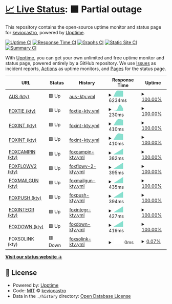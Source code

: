 # [📈 Live Status](https://demo.upptime.js.org): <!--live status--> **🟧 Partial outage**

This repository contains the open-source uptime monitor and status page for [keviocastro](https://demo.upptime.js.org), powered by [Upptime](https://github.com/upptime/upptime).

[![Uptime CI](https://github.com/keviocastro/upptime/workflows/Uptime%20CI/badge.svg)](https://github.com/keviocastro/upptime/actions?query=workflow%3A%22Uptime+CI%22)
[![Response Time CI](https://github.com/keviocastro/upptime/workflows/Response%20Time%20CI/badge.svg)](https://github.com/keviocastro/upptime/actions?query=workflow%3A%22Response+Time+CI%22)
[![Graphs CI](https://github.com/keviocastro/upptime/workflows/Graphs%20CI/badge.svg)](https://github.com/keviocastro/upptime/actions?query=workflow%3A%22Graphs+CI%22)
[![Static Site CI](https://github.com/keviocastro/upptime/workflows/Static%20Site%20CI/badge.svg)](https://github.com/keviocastro/upptime/actions?query=workflow%3A%22Static+Site+CI%22)
[![Summary CI](https://github.com/keviocastro/upptime/workflows/Summary%20CI/badge.svg)](https://github.com/keviocastro/upptime/actions?query=workflow%3A%22Summary+CI%22)

With [Upptime](https://upptime.js.org), you can get your own unlimited and free uptime monitor and status page, powered entirely by a GitHub repository. We use [Issues](https://github.com/keviocastro/upptime/issues) as incident reports, [Actions](https://github.com/keviocastro/upptime/actions) as uptime monitors, and [Pages](https://demo.upptime.js.org) for the status page.

<!--start: status pages-->
<!-- This summary is generated by Upptime (https://github.com/upptime/upptime) -->
<!-- Do not edit this manually, your changes will be overwritten -->
<!-- prettier-ignore -->
| URL | Status | History | Response Time | Uptime |
| --- | ------ | ------- | ------------- | ------ |
| <img alt="" src="https://favicons.githubusercontent.com/avus.com.br" height="13"> [AUS (kty)](https://avus.com.br) | 🟩 Up | [aus-kty.yml](https://github.com/keviocastro/upptime/commits/HEAD/history/aus-kty.yml) | <details><summary><img alt="Response time graph" src="./graphs/aus-kty/response-time-week.png" height="20"> 6234ms</summary><br><a href="https://upptime.solidops.cloud/history/aus-kty"><img alt="Response time 6234" src="https://img.shields.io/endpoint?url=https%3A%2F%2Fraw.githubusercontent.com%2Fkeviocastro%2Fupptime%2FHEAD%2Fapi%2Faus-kty%2Fresponse-time.json"></a><br><a href="https://upptime.solidops.cloud/history/aus-kty"><img alt="24-hour response time 6234" src="https://img.shields.io/endpoint?url=https%3A%2F%2Fraw.githubusercontent.com%2Fkeviocastro%2Fupptime%2FHEAD%2Fapi%2Faus-kty%2Fresponse-time-day.json"></a><br><a href="https://upptime.solidops.cloud/history/aus-kty"><img alt="7-day response time 6234" src="https://img.shields.io/endpoint?url=https%3A%2F%2Fraw.githubusercontent.com%2Fkeviocastro%2Fupptime%2FHEAD%2Fapi%2Faus-kty%2Fresponse-time-week.json"></a><br><a href="https://upptime.solidops.cloud/history/aus-kty"><img alt="30-day response time 6234" src="https://img.shields.io/endpoint?url=https%3A%2F%2Fraw.githubusercontent.com%2Fkeviocastro%2Fupptime%2FHEAD%2Fapi%2Faus-kty%2Fresponse-time-month.json"></a><br><a href="https://upptime.solidops.cloud/history/aus-kty"><img alt="1-year response time 6234" src="https://img.shields.io/endpoint?url=https%3A%2F%2Fraw.githubusercontent.com%2Fkeviocastro%2Fupptime%2FHEAD%2Fapi%2Faus-kty%2Fresponse-time-year.json"></a></details> | <details><summary><a href="https://upptime.solidops.cloud/history/aus-kty">100.00%</a></summary><a href="https://upptime.solidops.cloud/history/aus-kty"><img alt="All-time uptime 100.00%" src="https://img.shields.io/endpoint?url=https%3A%2F%2Fraw.githubusercontent.com%2Fkeviocastro%2Fupptime%2FHEAD%2Fapi%2Faus-kty%2Fuptime.json"></a><br><a href="https://upptime.solidops.cloud/history/aus-kty"><img alt="24-hour uptime 100.00%" src="https://img.shields.io/endpoint?url=https%3A%2F%2Fraw.githubusercontent.com%2Fkeviocastro%2Fupptime%2FHEAD%2Fapi%2Faus-kty%2Fuptime-day.json"></a><br><a href="https://upptime.solidops.cloud/history/aus-kty"><img alt="7-day uptime 100.00%" src="https://img.shields.io/endpoint?url=https%3A%2F%2Fraw.githubusercontent.com%2Fkeviocastro%2Fupptime%2FHEAD%2Fapi%2Faus-kty%2Fuptime-week.json"></a><br><a href="https://upptime.solidops.cloud/history/aus-kty"><img alt="30-day uptime 100.00%" src="https://img.shields.io/endpoint?url=https%3A%2F%2Fraw.githubusercontent.com%2Fkeviocastro%2Fupptime%2FHEAD%2Fapi%2Faus-kty%2Fuptime-month.json"></a><br><a href="https://upptime.solidops.cloud/history/aus-kty"><img alt="1-year uptime 100.00%" src="https://img.shields.io/endpoint?url=https%3A%2F%2Fraw.githubusercontent.com%2Fkeviocastro%2Fupptime%2FHEAD%2Fapi%2Faus-kty%2Fuptime-year.json"></a></details>
| <img alt="" src="https://favicons.githubusercontent.com/www.foxterciaimobiliaria.com.br" height="13"> [FOXTIE (kty)](https://www.foxterciaimobiliaria.com.br) | 🟩 Up | [foxtie-kty.yml](https://github.com/keviocastro/upptime/commits/HEAD/history/foxtie-kty.yml) | <details><summary><img alt="Response time graph" src="./graphs/foxtie-kty/response-time-week.png" height="20"> 230ms</summary><br><a href="https://upptime.solidops.cloud/history/foxtie-kty"><img alt="Response time 230" src="https://img.shields.io/endpoint?url=https%3A%2F%2Fraw.githubusercontent.com%2Fkeviocastro%2Fupptime%2FHEAD%2Fapi%2Ffoxtie-kty%2Fresponse-time.json"></a><br><a href="https://upptime.solidops.cloud/history/foxtie-kty"><img alt="24-hour response time 230" src="https://img.shields.io/endpoint?url=https%3A%2F%2Fraw.githubusercontent.com%2Fkeviocastro%2Fupptime%2FHEAD%2Fapi%2Ffoxtie-kty%2Fresponse-time-day.json"></a><br><a href="https://upptime.solidops.cloud/history/foxtie-kty"><img alt="7-day response time 230" src="https://img.shields.io/endpoint?url=https%3A%2F%2Fraw.githubusercontent.com%2Fkeviocastro%2Fupptime%2FHEAD%2Fapi%2Ffoxtie-kty%2Fresponse-time-week.json"></a><br><a href="https://upptime.solidops.cloud/history/foxtie-kty"><img alt="30-day response time 230" src="https://img.shields.io/endpoint?url=https%3A%2F%2Fraw.githubusercontent.com%2Fkeviocastro%2Fupptime%2FHEAD%2Fapi%2Ffoxtie-kty%2Fresponse-time-month.json"></a><br><a href="https://upptime.solidops.cloud/history/foxtie-kty"><img alt="1-year response time 230" src="https://img.shields.io/endpoint?url=https%3A%2F%2Fraw.githubusercontent.com%2Fkeviocastro%2Fupptime%2FHEAD%2Fapi%2Ffoxtie-kty%2Fresponse-time-year.json"></a></details> | <details><summary><a href="https://upptime.solidops.cloud/history/foxtie-kty">100.00%</a></summary><a href="https://upptime.solidops.cloud/history/foxtie-kty"><img alt="All-time uptime 100.00%" src="https://img.shields.io/endpoint?url=https%3A%2F%2Fraw.githubusercontent.com%2Fkeviocastro%2Fupptime%2FHEAD%2Fapi%2Ffoxtie-kty%2Fuptime.json"></a><br><a href="https://upptime.solidops.cloud/history/foxtie-kty"><img alt="24-hour uptime 100.00%" src="https://img.shields.io/endpoint?url=https%3A%2F%2Fraw.githubusercontent.com%2Fkeviocastro%2Fupptime%2FHEAD%2Fapi%2Ffoxtie-kty%2Fuptime-day.json"></a><br><a href="https://upptime.solidops.cloud/history/foxtie-kty"><img alt="7-day uptime 100.00%" src="https://img.shields.io/endpoint?url=https%3A%2F%2Fraw.githubusercontent.com%2Fkeviocastro%2Fupptime%2FHEAD%2Fapi%2Ffoxtie-kty%2Fuptime-week.json"></a><br><a href="https://upptime.solidops.cloud/history/foxtie-kty"><img alt="30-day uptime 100.00%" src="https://img.shields.io/endpoint?url=https%3A%2F%2Fraw.githubusercontent.com%2Fkeviocastro%2Fupptime%2FHEAD%2Fapi%2Ffoxtie-kty%2Fuptime-month.json"></a><br><a href="https://upptime.solidops.cloud/history/foxtie-kty"><img alt="1-year uptime 100.00%" src="https://img.shields.io/endpoint?url=https%3A%2F%2Fraw.githubusercontent.com%2Fkeviocastro%2Fupptime%2FHEAD%2Fapi%2Ffoxtie-kty%2Fuptime-year.json"></a></details>
| <img alt="" src="https://favicons.githubusercontent.com/foxter-integrations.konecty.com" height="13"> [FOXINT (kty)](https://foxter-integrations.konecty.com) | 🟩 Up | [foxint-kty.yml](https://github.com/keviocastro/upptime/commits/HEAD/history/foxint-kty.yml) | <details><summary><img alt="Response time graph" src="./graphs/foxint-kty/response-time-week.png" height="20"> 410ms</summary><br><a href="https://upptime.solidops.cloud/history/foxint-kty"><img alt="Response time 410" src="https://img.shields.io/endpoint?url=https%3A%2F%2Fraw.githubusercontent.com%2Fkeviocastro%2Fupptime%2FHEAD%2Fapi%2Ffoxint-kty%2Fresponse-time.json"></a><br><a href="https://upptime.solidops.cloud/history/foxint-kty"><img alt="24-hour response time 410" src="https://img.shields.io/endpoint?url=https%3A%2F%2Fraw.githubusercontent.com%2Fkeviocastro%2Fupptime%2FHEAD%2Fapi%2Ffoxint-kty%2Fresponse-time-day.json"></a><br><a href="https://upptime.solidops.cloud/history/foxint-kty"><img alt="7-day response time 410" src="https://img.shields.io/endpoint?url=https%3A%2F%2Fraw.githubusercontent.com%2Fkeviocastro%2Fupptime%2FHEAD%2Fapi%2Ffoxint-kty%2Fresponse-time-week.json"></a><br><a href="https://upptime.solidops.cloud/history/foxint-kty"><img alt="30-day response time 410" src="https://img.shields.io/endpoint?url=https%3A%2F%2Fraw.githubusercontent.com%2Fkeviocastro%2Fupptime%2FHEAD%2Fapi%2Ffoxint-kty%2Fresponse-time-month.json"></a><br><a href="https://upptime.solidops.cloud/history/foxint-kty"><img alt="1-year response time 410" src="https://img.shields.io/endpoint?url=https%3A%2F%2Fraw.githubusercontent.com%2Fkeviocastro%2Fupptime%2FHEAD%2Fapi%2Ffoxint-kty%2Fresponse-time-year.json"></a></details> | <details><summary><a href="https://upptime.solidops.cloud/history/foxint-kty">100.00%</a></summary><a href="https://upptime.solidops.cloud/history/foxint-kty"><img alt="All-time uptime 100.00%" src="https://img.shields.io/endpoint?url=https%3A%2F%2Fraw.githubusercontent.com%2Fkeviocastro%2Fupptime%2FHEAD%2Fapi%2Ffoxint-kty%2Fuptime.json"></a><br><a href="https://upptime.solidops.cloud/history/foxint-kty"><img alt="24-hour uptime 100.00%" src="https://img.shields.io/endpoint?url=https%3A%2F%2Fraw.githubusercontent.com%2Fkeviocastro%2Fupptime%2FHEAD%2Fapi%2Ffoxint-kty%2Fuptime-day.json"></a><br><a href="https://upptime.solidops.cloud/history/foxint-kty"><img alt="7-day uptime 100.00%" src="https://img.shields.io/endpoint?url=https%3A%2F%2Fraw.githubusercontent.com%2Fkeviocastro%2Fupptime%2FHEAD%2Fapi%2Ffoxint-kty%2Fuptime-week.json"></a><br><a href="https://upptime.solidops.cloud/history/foxint-kty"><img alt="30-day uptime 100.00%" src="https://img.shields.io/endpoint?url=https%3A%2F%2Fraw.githubusercontent.com%2Fkeviocastro%2Fupptime%2FHEAD%2Fapi%2Ffoxint-kty%2Fuptime-month.json"></a><br><a href="https://upptime.solidops.cloud/history/foxint-kty"><img alt="1-year uptime 100.00%" src="https://img.shields.io/endpoint?url=https%3A%2F%2Fraw.githubusercontent.com%2Fkeviocastro%2Fupptime%2FHEAD%2Fapi%2Ffoxint-kty%2Fuptime-year.json"></a></details>
| <img alt="" src="https://favicons.githubusercontent.com/foxter-integrations.konecty.com" height="13"> [FOXINT (kty)](https://foxter-integrations.konecty.com) | 🟩 Up | [foxint-kty.yml](https://github.com/keviocastro/upptime/commits/HEAD/history/foxint-kty.yml) | <details><summary><img alt="Response time graph" src="./graphs/foxint-kty/response-time-week.png" height="20"> 410ms</summary><br><a href="https://upptime.solidops.cloud/history/foxint-kty"><img alt="Response time 410" src="https://img.shields.io/endpoint?url=https%3A%2F%2Fraw.githubusercontent.com%2Fkeviocastro%2Fupptime%2FHEAD%2Fapi%2Ffoxint-kty%2Fresponse-time.json"></a><br><a href="https://upptime.solidops.cloud/history/foxint-kty"><img alt="24-hour response time 410" src="https://img.shields.io/endpoint?url=https%3A%2F%2Fraw.githubusercontent.com%2Fkeviocastro%2Fupptime%2FHEAD%2Fapi%2Ffoxint-kty%2Fresponse-time-day.json"></a><br><a href="https://upptime.solidops.cloud/history/foxint-kty"><img alt="7-day response time 410" src="https://img.shields.io/endpoint?url=https%3A%2F%2Fraw.githubusercontent.com%2Fkeviocastro%2Fupptime%2FHEAD%2Fapi%2Ffoxint-kty%2Fresponse-time-week.json"></a><br><a href="https://upptime.solidops.cloud/history/foxint-kty"><img alt="30-day response time 410" src="https://img.shields.io/endpoint?url=https%3A%2F%2Fraw.githubusercontent.com%2Fkeviocastro%2Fupptime%2FHEAD%2Fapi%2Ffoxint-kty%2Fresponse-time-month.json"></a><br><a href="https://upptime.solidops.cloud/history/foxint-kty"><img alt="1-year response time 410" src="https://img.shields.io/endpoint?url=https%3A%2F%2Fraw.githubusercontent.com%2Fkeviocastro%2Fupptime%2FHEAD%2Fapi%2Ffoxint-kty%2Fresponse-time-year.json"></a></details> | <details><summary><a href="https://upptime.solidops.cloud/history/foxint-kty">100.00%</a></summary><a href="https://upptime.solidops.cloud/history/foxint-kty"><img alt="All-time uptime 100.00%" src="https://img.shields.io/endpoint?url=https%3A%2F%2Fraw.githubusercontent.com%2Fkeviocastro%2Fupptime%2FHEAD%2Fapi%2Ffoxint-kty%2Fuptime.json"></a><br><a href="https://upptime.solidops.cloud/history/foxint-kty"><img alt="24-hour uptime 100.00%" src="https://img.shields.io/endpoint?url=https%3A%2F%2Fraw.githubusercontent.com%2Fkeviocastro%2Fupptime%2FHEAD%2Fapi%2Ffoxint-kty%2Fuptime-day.json"></a><br><a href="https://upptime.solidops.cloud/history/foxint-kty"><img alt="7-day uptime 100.00%" src="https://img.shields.io/endpoint?url=https%3A%2F%2Fraw.githubusercontent.com%2Fkeviocastro%2Fupptime%2FHEAD%2Fapi%2Ffoxint-kty%2Fuptime-week.json"></a><br><a href="https://upptime.solidops.cloud/history/foxint-kty"><img alt="30-day uptime 100.00%" src="https://img.shields.io/endpoint?url=https%3A%2F%2Fraw.githubusercontent.com%2Fkeviocastro%2Fupptime%2FHEAD%2Fapi%2Ffoxint-kty%2Fuptime-month.json"></a><br><a href="https://upptime.solidops.cloud/history/foxint-kty"><img alt="1-year uptime 100.00%" src="https://img.shields.io/endpoint?url=https%3A%2F%2Fraw.githubusercontent.com%2Fkeviocastro%2Fupptime%2FHEAD%2Fapi%2Ffoxint-kty%2Fuptime-year.json"></a></details>
| <img alt="" src="https://favicons.githubusercontent.com/foxter-activecampaign.konecty.com" height="13"> [FOXCAMPIN (kty)](https://foxter-activecampaign.konecty.com) | 🟩 Up | [foxcampin-kty.yml](https://github.com/keviocastro/upptime/commits/HEAD/history/foxcampin-kty.yml) | <details><summary><img alt="Response time graph" src="./graphs/foxcampin-kty/response-time-week.png" height="20"> 382ms</summary><br><a href="https://upptime.solidops.cloud/history/foxcampin-kty"><img alt="Response time 382" src="https://img.shields.io/endpoint?url=https%3A%2F%2Fraw.githubusercontent.com%2Fkeviocastro%2Fupptime%2FHEAD%2Fapi%2Ffoxcampin-kty%2Fresponse-time.json"></a><br><a href="https://upptime.solidops.cloud/history/foxcampin-kty"><img alt="24-hour response time 382" src="https://img.shields.io/endpoint?url=https%3A%2F%2Fraw.githubusercontent.com%2Fkeviocastro%2Fupptime%2FHEAD%2Fapi%2Ffoxcampin-kty%2Fresponse-time-day.json"></a><br><a href="https://upptime.solidops.cloud/history/foxcampin-kty"><img alt="7-day response time 382" src="https://img.shields.io/endpoint?url=https%3A%2F%2Fraw.githubusercontent.com%2Fkeviocastro%2Fupptime%2FHEAD%2Fapi%2Ffoxcampin-kty%2Fresponse-time-week.json"></a><br><a href="https://upptime.solidops.cloud/history/foxcampin-kty"><img alt="30-day response time 382" src="https://img.shields.io/endpoint?url=https%3A%2F%2Fraw.githubusercontent.com%2Fkeviocastro%2Fupptime%2FHEAD%2Fapi%2Ffoxcampin-kty%2Fresponse-time-month.json"></a><br><a href="https://upptime.solidops.cloud/history/foxcampin-kty"><img alt="1-year response time 382" src="https://img.shields.io/endpoint?url=https%3A%2F%2Fraw.githubusercontent.com%2Fkeviocastro%2Fupptime%2FHEAD%2Fapi%2Ffoxcampin-kty%2Fresponse-time-year.json"></a></details> | <details><summary><a href="https://upptime.solidops.cloud/history/foxcampin-kty">100.00%</a></summary><a href="https://upptime.solidops.cloud/history/foxcampin-kty"><img alt="All-time uptime 100.00%" src="https://img.shields.io/endpoint?url=https%3A%2F%2Fraw.githubusercontent.com%2Fkeviocastro%2Fupptime%2FHEAD%2Fapi%2Ffoxcampin-kty%2Fuptime.json"></a><br><a href="https://upptime.solidops.cloud/history/foxcampin-kty"><img alt="24-hour uptime 100.00%" src="https://img.shields.io/endpoint?url=https%3A%2F%2Fraw.githubusercontent.com%2Fkeviocastro%2Fupptime%2FHEAD%2Fapi%2Ffoxcampin-kty%2Fuptime-day.json"></a><br><a href="https://upptime.solidops.cloud/history/foxcampin-kty"><img alt="7-day uptime 100.00%" src="https://img.shields.io/endpoint?url=https%3A%2F%2Fraw.githubusercontent.com%2Fkeviocastro%2Fupptime%2FHEAD%2Fapi%2Ffoxcampin-kty%2Fuptime-week.json"></a><br><a href="https://upptime.solidops.cloud/history/foxcampin-kty"><img alt="30-day uptime 100.00%" src="https://img.shields.io/endpoint?url=https%3A%2F%2Fraw.githubusercontent.com%2Fkeviocastro%2Fupptime%2FHEAD%2Fapi%2Ffoxcampin-kty%2Fuptime-month.json"></a><br><a href="https://upptime.solidops.cloud/history/foxcampin-kty"><img alt="1-year uptime 100.00%" src="https://img.shields.io/endpoint?url=https%3A%2F%2Fraw.githubusercontent.com%2Fkeviocastro%2Fupptime%2FHEAD%2Fapi%2Ffoxcampin-kty%2Fuptime-year.json"></a></details>
| <img alt="" src="https://favicons.githubusercontent.com/foxter-flows-v2.konecty.com" height="13"> [FOXFLOWV2 (kty)](https://foxter-flows-v2.konecty.com) | 🟩 Up | [foxflowv-2-kty.yml](https://github.com/keviocastro/upptime/commits/HEAD/history/foxflowv-2-kty.yml) | <details><summary><img alt="Response time graph" src="./graphs/foxflowv-2-kty/response-time-week.png" height="20"> 395ms</summary><br><a href="https://upptime.solidops.cloud/history/foxflowv-2-kty"><img alt="Response time 395" src="https://img.shields.io/endpoint?url=https%3A%2F%2Fraw.githubusercontent.com%2Fkeviocastro%2Fupptime%2FHEAD%2Fapi%2Ffoxflowv-2-kty%2Fresponse-time.json"></a><br><a href="https://upptime.solidops.cloud/history/foxflowv-2-kty"><img alt="24-hour response time 395" src="https://img.shields.io/endpoint?url=https%3A%2F%2Fraw.githubusercontent.com%2Fkeviocastro%2Fupptime%2FHEAD%2Fapi%2Ffoxflowv-2-kty%2Fresponse-time-day.json"></a><br><a href="https://upptime.solidops.cloud/history/foxflowv-2-kty"><img alt="7-day response time 395" src="https://img.shields.io/endpoint?url=https%3A%2F%2Fraw.githubusercontent.com%2Fkeviocastro%2Fupptime%2FHEAD%2Fapi%2Ffoxflowv-2-kty%2Fresponse-time-week.json"></a><br><a href="https://upptime.solidops.cloud/history/foxflowv-2-kty"><img alt="30-day response time 395" src="https://img.shields.io/endpoint?url=https%3A%2F%2Fraw.githubusercontent.com%2Fkeviocastro%2Fupptime%2FHEAD%2Fapi%2Ffoxflowv-2-kty%2Fresponse-time-month.json"></a><br><a href="https://upptime.solidops.cloud/history/foxflowv-2-kty"><img alt="1-year response time 395" src="https://img.shields.io/endpoint?url=https%3A%2F%2Fraw.githubusercontent.com%2Fkeviocastro%2Fupptime%2FHEAD%2Fapi%2Ffoxflowv-2-kty%2Fresponse-time-year.json"></a></details> | <details><summary><a href="https://upptime.solidops.cloud/history/foxflowv-2-kty">100.00%</a></summary><a href="https://upptime.solidops.cloud/history/foxflowv-2-kty"><img alt="All-time uptime 100.00%" src="https://img.shields.io/endpoint?url=https%3A%2F%2Fraw.githubusercontent.com%2Fkeviocastro%2Fupptime%2FHEAD%2Fapi%2Ffoxflowv-2-kty%2Fuptime.json"></a><br><a href="https://upptime.solidops.cloud/history/foxflowv-2-kty"><img alt="24-hour uptime 100.00%" src="https://img.shields.io/endpoint?url=https%3A%2F%2Fraw.githubusercontent.com%2Fkeviocastro%2Fupptime%2FHEAD%2Fapi%2Ffoxflowv-2-kty%2Fuptime-day.json"></a><br><a href="https://upptime.solidops.cloud/history/foxflowv-2-kty"><img alt="7-day uptime 100.00%" src="https://img.shields.io/endpoint?url=https%3A%2F%2Fraw.githubusercontent.com%2Fkeviocastro%2Fupptime%2FHEAD%2Fapi%2Ffoxflowv-2-kty%2Fuptime-week.json"></a><br><a href="https://upptime.solidops.cloud/history/foxflowv-2-kty"><img alt="30-day uptime 100.00%" src="https://img.shields.io/endpoint?url=https%3A%2F%2Fraw.githubusercontent.com%2Fkeviocastro%2Fupptime%2FHEAD%2Fapi%2Ffoxflowv-2-kty%2Fuptime-month.json"></a><br><a href="https://upptime.solidops.cloud/history/foxflowv-2-kty"><img alt="1-year uptime 100.00%" src="https://img.shields.io/endpoint?url=https%3A%2F%2Fraw.githubusercontent.com%2Fkeviocastro%2Fupptime%2FHEAD%2Fapi%2Ffoxflowv-2-kty%2Fuptime-year.json"></a></details>
| <img alt="" src="https://favicons.githubusercontent.com/foxter-mailgun.konecty.com" height="13"> [FOXMAILGUN (kty)](https://foxter-mailgun.konecty.com) | 🟩 Up | [foxmailgun-kty.yml](https://github.com/keviocastro/upptime/commits/HEAD/history/foxmailgun-kty.yml) | <details><summary><img alt="Response time graph" src="./graphs/foxmailgun-kty/response-time-week.png" height="20"> 435ms</summary><br><a href="https://upptime.solidops.cloud/history/foxmailgun-kty"><img alt="Response time 435" src="https://img.shields.io/endpoint?url=https%3A%2F%2Fraw.githubusercontent.com%2Fkeviocastro%2Fupptime%2FHEAD%2Fapi%2Ffoxmailgun-kty%2Fresponse-time.json"></a><br><a href="https://upptime.solidops.cloud/history/foxmailgun-kty"><img alt="24-hour response time 435" src="https://img.shields.io/endpoint?url=https%3A%2F%2Fraw.githubusercontent.com%2Fkeviocastro%2Fupptime%2FHEAD%2Fapi%2Ffoxmailgun-kty%2Fresponse-time-day.json"></a><br><a href="https://upptime.solidops.cloud/history/foxmailgun-kty"><img alt="7-day response time 435" src="https://img.shields.io/endpoint?url=https%3A%2F%2Fraw.githubusercontent.com%2Fkeviocastro%2Fupptime%2FHEAD%2Fapi%2Ffoxmailgun-kty%2Fresponse-time-week.json"></a><br><a href="https://upptime.solidops.cloud/history/foxmailgun-kty"><img alt="30-day response time 435" src="https://img.shields.io/endpoint?url=https%3A%2F%2Fraw.githubusercontent.com%2Fkeviocastro%2Fupptime%2FHEAD%2Fapi%2Ffoxmailgun-kty%2Fresponse-time-month.json"></a><br><a href="https://upptime.solidops.cloud/history/foxmailgun-kty"><img alt="1-year response time 435" src="https://img.shields.io/endpoint?url=https%3A%2F%2Fraw.githubusercontent.com%2Fkeviocastro%2Fupptime%2FHEAD%2Fapi%2Ffoxmailgun-kty%2Fresponse-time-year.json"></a></details> | <details><summary><a href="https://upptime.solidops.cloud/history/foxmailgun-kty">100.00%</a></summary><a href="https://upptime.solidops.cloud/history/foxmailgun-kty"><img alt="All-time uptime 100.00%" src="https://img.shields.io/endpoint?url=https%3A%2F%2Fraw.githubusercontent.com%2Fkeviocastro%2Fupptime%2FHEAD%2Fapi%2Ffoxmailgun-kty%2Fuptime.json"></a><br><a href="https://upptime.solidops.cloud/history/foxmailgun-kty"><img alt="24-hour uptime 100.00%" src="https://img.shields.io/endpoint?url=https%3A%2F%2Fraw.githubusercontent.com%2Fkeviocastro%2Fupptime%2FHEAD%2Fapi%2Ffoxmailgun-kty%2Fuptime-day.json"></a><br><a href="https://upptime.solidops.cloud/history/foxmailgun-kty"><img alt="7-day uptime 100.00%" src="https://img.shields.io/endpoint?url=https%3A%2F%2Fraw.githubusercontent.com%2Fkeviocastro%2Fupptime%2FHEAD%2Fapi%2Ffoxmailgun-kty%2Fuptime-week.json"></a><br><a href="https://upptime.solidops.cloud/history/foxmailgun-kty"><img alt="30-day uptime 100.00%" src="https://img.shields.io/endpoint?url=https%3A%2F%2Fraw.githubusercontent.com%2Fkeviocastro%2Fupptime%2FHEAD%2Fapi%2Ffoxmailgun-kty%2Fuptime-month.json"></a><br><a href="https://upptime.solidops.cloud/history/foxmailgun-kty"><img alt="1-year uptime 100.00%" src="https://img.shields.io/endpoint?url=https%3A%2F%2Fraw.githubusercontent.com%2Fkeviocastro%2Fupptime%2FHEAD%2Fapi%2Ffoxmailgun-kty%2Fuptime-year.json"></a></details>
| <img alt="" src="https://favicons.githubusercontent.com/foxter-push.konecty.com" height="13"> [FOXPUSH (kty)](https://foxter-push.konecty.com) | 🟩 Up | [foxpush-kty.yml](https://github.com/keviocastro/upptime/commits/HEAD/history/foxpush-kty.yml) | <details><summary><img alt="Response time graph" src="./graphs/foxpush-kty/response-time-week.png" height="20"> 394ms</summary><br><a href="https://upptime.solidops.cloud/history/foxpush-kty"><img alt="Response time 394" src="https://img.shields.io/endpoint?url=https%3A%2F%2Fraw.githubusercontent.com%2Fkeviocastro%2Fupptime%2FHEAD%2Fapi%2Ffoxpush-kty%2Fresponse-time.json"></a><br><a href="https://upptime.solidops.cloud/history/foxpush-kty"><img alt="24-hour response time 394" src="https://img.shields.io/endpoint?url=https%3A%2F%2Fraw.githubusercontent.com%2Fkeviocastro%2Fupptime%2FHEAD%2Fapi%2Ffoxpush-kty%2Fresponse-time-day.json"></a><br><a href="https://upptime.solidops.cloud/history/foxpush-kty"><img alt="7-day response time 394" src="https://img.shields.io/endpoint?url=https%3A%2F%2Fraw.githubusercontent.com%2Fkeviocastro%2Fupptime%2FHEAD%2Fapi%2Ffoxpush-kty%2Fresponse-time-week.json"></a><br><a href="https://upptime.solidops.cloud/history/foxpush-kty"><img alt="30-day response time 394" src="https://img.shields.io/endpoint?url=https%3A%2F%2Fraw.githubusercontent.com%2Fkeviocastro%2Fupptime%2FHEAD%2Fapi%2Ffoxpush-kty%2Fresponse-time-month.json"></a><br><a href="https://upptime.solidops.cloud/history/foxpush-kty"><img alt="1-year response time 394" src="https://img.shields.io/endpoint?url=https%3A%2F%2Fraw.githubusercontent.com%2Fkeviocastro%2Fupptime%2FHEAD%2Fapi%2Ffoxpush-kty%2Fresponse-time-year.json"></a></details> | <details><summary><a href="https://upptime.solidops.cloud/history/foxpush-kty">100.00%</a></summary><a href="https://upptime.solidops.cloud/history/foxpush-kty"><img alt="All-time uptime 100.00%" src="https://img.shields.io/endpoint?url=https%3A%2F%2Fraw.githubusercontent.com%2Fkeviocastro%2Fupptime%2FHEAD%2Fapi%2Ffoxpush-kty%2Fuptime.json"></a><br><a href="https://upptime.solidops.cloud/history/foxpush-kty"><img alt="24-hour uptime 100.00%" src="https://img.shields.io/endpoint?url=https%3A%2F%2Fraw.githubusercontent.com%2Fkeviocastro%2Fupptime%2FHEAD%2Fapi%2Ffoxpush-kty%2Fuptime-day.json"></a><br><a href="https://upptime.solidops.cloud/history/foxpush-kty"><img alt="7-day uptime 100.00%" src="https://img.shields.io/endpoint?url=https%3A%2F%2Fraw.githubusercontent.com%2Fkeviocastro%2Fupptime%2FHEAD%2Fapi%2Ffoxpush-kty%2Fuptime-week.json"></a><br><a href="https://upptime.solidops.cloud/history/foxpush-kty"><img alt="30-day uptime 100.00%" src="https://img.shields.io/endpoint?url=https%3A%2F%2Fraw.githubusercontent.com%2Fkeviocastro%2Fupptime%2FHEAD%2Fapi%2Ffoxpush-kty%2Fuptime-month.json"></a><br><a href="https://upptime.solidops.cloud/history/foxpush-kty"><img alt="1-year uptime 100.00%" src="https://img.shields.io/endpoint?url=https%3A%2F%2Fraw.githubusercontent.com%2Fkeviocastro%2Fupptime%2FHEAD%2Fapi%2Ffoxpush-kty%2Fuptime-year.json"></a></details>
| <img alt="" src="https://favicons.githubusercontent.com/foxter-integrations.konecty.com" height="13"> [FOXINTEGR (kty)](https://foxter-integrations.konecty.com) | 🟩 Up | [foxintegr-kty.yml](https://github.com/keviocastro/upptime/commits/HEAD/history/foxintegr-kty.yml) | <details><summary><img alt="Response time graph" src="./graphs/foxintegr-kty/response-time-week.png" height="20"> 427ms</summary><br><a href="https://upptime.solidops.cloud/history/foxintegr-kty"><img alt="Response time 427" src="https://img.shields.io/endpoint?url=https%3A%2F%2Fraw.githubusercontent.com%2Fkeviocastro%2Fupptime%2FHEAD%2Fapi%2Ffoxintegr-kty%2Fresponse-time.json"></a><br><a href="https://upptime.solidops.cloud/history/foxintegr-kty"><img alt="24-hour response time 427" src="https://img.shields.io/endpoint?url=https%3A%2F%2Fraw.githubusercontent.com%2Fkeviocastro%2Fupptime%2FHEAD%2Fapi%2Ffoxintegr-kty%2Fresponse-time-day.json"></a><br><a href="https://upptime.solidops.cloud/history/foxintegr-kty"><img alt="7-day response time 427" src="https://img.shields.io/endpoint?url=https%3A%2F%2Fraw.githubusercontent.com%2Fkeviocastro%2Fupptime%2FHEAD%2Fapi%2Ffoxintegr-kty%2Fresponse-time-week.json"></a><br><a href="https://upptime.solidops.cloud/history/foxintegr-kty"><img alt="30-day response time 427" src="https://img.shields.io/endpoint?url=https%3A%2F%2Fraw.githubusercontent.com%2Fkeviocastro%2Fupptime%2FHEAD%2Fapi%2Ffoxintegr-kty%2Fresponse-time-month.json"></a><br><a href="https://upptime.solidops.cloud/history/foxintegr-kty"><img alt="1-year response time 427" src="https://img.shields.io/endpoint?url=https%3A%2F%2Fraw.githubusercontent.com%2Fkeviocastro%2Fupptime%2FHEAD%2Fapi%2Ffoxintegr-kty%2Fresponse-time-year.json"></a></details> | <details><summary><a href="https://upptime.solidops.cloud/history/foxintegr-kty">100.00%</a></summary><a href="https://upptime.solidops.cloud/history/foxintegr-kty"><img alt="All-time uptime 100.00%" src="https://img.shields.io/endpoint?url=https%3A%2F%2Fraw.githubusercontent.com%2Fkeviocastro%2Fupptime%2FHEAD%2Fapi%2Ffoxintegr-kty%2Fuptime.json"></a><br><a href="https://upptime.solidops.cloud/history/foxintegr-kty"><img alt="24-hour uptime 100.00%" src="https://img.shields.io/endpoint?url=https%3A%2F%2Fraw.githubusercontent.com%2Fkeviocastro%2Fupptime%2FHEAD%2Fapi%2Ffoxintegr-kty%2Fuptime-day.json"></a><br><a href="https://upptime.solidops.cloud/history/foxintegr-kty"><img alt="7-day uptime 100.00%" src="https://img.shields.io/endpoint?url=https%3A%2F%2Fraw.githubusercontent.com%2Fkeviocastro%2Fupptime%2FHEAD%2Fapi%2Ffoxintegr-kty%2Fuptime-week.json"></a><br><a href="https://upptime.solidops.cloud/history/foxintegr-kty"><img alt="30-day uptime 100.00%" src="https://img.shields.io/endpoint?url=https%3A%2F%2Fraw.githubusercontent.com%2Fkeviocastro%2Fupptime%2FHEAD%2Fapi%2Ffoxintegr-kty%2Fuptime-month.json"></a><br><a href="https://upptime.solidops.cloud/history/foxintegr-kty"><img alt="1-year uptime 100.00%" src="https://img.shields.io/endpoint?url=https%3A%2F%2Fraw.githubusercontent.com%2Fkeviocastro%2Fupptime%2FHEAD%2Fapi%2Ffoxintegr-kty%2Fuptime-year.json"></a></details>
| <img alt="" src="https://favicons.githubusercontent.com/foxter-downloads.konecty.com" height="13"> [FOXDOWN (kty)](https://foxter-downloads.konecty.com) | 🟩 Up | [foxdown-kty.yml](https://github.com/keviocastro/upptime/commits/HEAD/history/foxdown-kty.yml) | <details><summary><img alt="Response time graph" src="./graphs/foxdown-kty/response-time-week.png" height="20"> 419ms</summary><br><a href="https://upptime.solidops.cloud/history/foxdown-kty"><img alt="Response time 419" src="https://img.shields.io/endpoint?url=https%3A%2F%2Fraw.githubusercontent.com%2Fkeviocastro%2Fupptime%2FHEAD%2Fapi%2Ffoxdown-kty%2Fresponse-time.json"></a><br><a href="https://upptime.solidops.cloud/history/foxdown-kty"><img alt="24-hour response time 419" src="https://img.shields.io/endpoint?url=https%3A%2F%2Fraw.githubusercontent.com%2Fkeviocastro%2Fupptime%2FHEAD%2Fapi%2Ffoxdown-kty%2Fresponse-time-day.json"></a><br><a href="https://upptime.solidops.cloud/history/foxdown-kty"><img alt="7-day response time 419" src="https://img.shields.io/endpoint?url=https%3A%2F%2Fraw.githubusercontent.com%2Fkeviocastro%2Fupptime%2FHEAD%2Fapi%2Ffoxdown-kty%2Fresponse-time-week.json"></a><br><a href="https://upptime.solidops.cloud/history/foxdown-kty"><img alt="30-day response time 419" src="https://img.shields.io/endpoint?url=https%3A%2F%2Fraw.githubusercontent.com%2Fkeviocastro%2Fupptime%2FHEAD%2Fapi%2Ffoxdown-kty%2Fresponse-time-month.json"></a><br><a href="https://upptime.solidops.cloud/history/foxdown-kty"><img alt="1-year response time 419" src="https://img.shields.io/endpoint?url=https%3A%2F%2Fraw.githubusercontent.com%2Fkeviocastro%2Fupptime%2FHEAD%2Fapi%2Ffoxdown-kty%2Fresponse-time-year.json"></a></details> | <details><summary><a href="https://upptime.solidops.cloud/history/foxdown-kty">100.00%</a></summary><a href="https://upptime.solidops.cloud/history/foxdown-kty"><img alt="All-time uptime 100.00%" src="https://img.shields.io/endpoint?url=https%3A%2F%2Fraw.githubusercontent.com%2Fkeviocastro%2Fupptime%2FHEAD%2Fapi%2Ffoxdown-kty%2Fuptime.json"></a><br><a href="https://upptime.solidops.cloud/history/foxdown-kty"><img alt="24-hour uptime 100.00%" src="https://img.shields.io/endpoint?url=https%3A%2F%2Fraw.githubusercontent.com%2Fkeviocastro%2Fupptime%2FHEAD%2Fapi%2Ffoxdown-kty%2Fuptime-day.json"></a><br><a href="https://upptime.solidops.cloud/history/foxdown-kty"><img alt="7-day uptime 100.00%" src="https://img.shields.io/endpoint?url=https%3A%2F%2Fraw.githubusercontent.com%2Fkeviocastro%2Fupptime%2FHEAD%2Fapi%2Ffoxdown-kty%2Fuptime-week.json"></a><br><a href="https://upptime.solidops.cloud/history/foxdown-kty"><img alt="30-day uptime 100.00%" src="https://img.shields.io/endpoint?url=https%3A%2F%2Fraw.githubusercontent.com%2Fkeviocastro%2Fupptime%2FHEAD%2Fapi%2Ffoxdown-kty%2Fuptime-month.json"></a><br><a href="https://upptime.solidops.cloud/history/foxdown-kty"><img alt="1-year uptime 100.00%" src="https://img.shields.io/endpoint?url=https%3A%2F%2Fraw.githubusercontent.com%2Fkeviocastro%2Fupptime%2FHEAD%2Fapi%2Ffoxdown-kty%2Fuptime-year.json"></a></details>
| <img alt="" src="https://favicons.githubusercontent.com/sociallink.konecty.com" height="13"> FOXSOLINK (kty) | 🟥 Down | [foxsolink-kty.yml](https://github.com/keviocastro/upptime/commits/HEAD/history/foxsolink-kty.yml) | <details><summary><img alt="Response time graph" src="./graphs/foxsolink-kty/response-time-week.png" height="20"> 0ms</summary><br><a href="https://upptime.solidops.cloud/history/foxsolink-kty"><img alt="Response time 0" src="https://img.shields.io/endpoint?url=https%3A%2F%2Fraw.githubusercontent.com%2Fkeviocastro%2Fupptime%2FHEAD%2Fapi%2Ffoxsolink-kty%2Fresponse-time.json"></a><br><a href="https://upptime.solidops.cloud/history/foxsolink-kty"><img alt="24-hour response time 0" src="https://img.shields.io/endpoint?url=https%3A%2F%2Fraw.githubusercontent.com%2Fkeviocastro%2Fupptime%2FHEAD%2Fapi%2Ffoxsolink-kty%2Fresponse-time-day.json"></a><br><a href="https://upptime.solidops.cloud/history/foxsolink-kty"><img alt="7-day response time 0" src="https://img.shields.io/endpoint?url=https%3A%2F%2Fraw.githubusercontent.com%2Fkeviocastro%2Fupptime%2FHEAD%2Fapi%2Ffoxsolink-kty%2Fresponse-time-week.json"></a><br><a href="https://upptime.solidops.cloud/history/foxsolink-kty"><img alt="30-day response time 0" src="https://img.shields.io/endpoint?url=https%3A%2F%2Fraw.githubusercontent.com%2Fkeviocastro%2Fupptime%2FHEAD%2Fapi%2Ffoxsolink-kty%2Fresponse-time-month.json"></a><br><a href="https://upptime.solidops.cloud/history/foxsolink-kty"><img alt="1-year response time 0" src="https://img.shields.io/endpoint?url=https%3A%2F%2Fraw.githubusercontent.com%2Fkeviocastro%2Fupptime%2FHEAD%2Fapi%2Ffoxsolink-kty%2Fresponse-time-year.json"></a></details> | <details><summary><a href="https://upptime.solidops.cloud/history/foxsolink-kty">0.07%</a></summary><a href="https://upptime.solidops.cloud/history/foxsolink-kty"><img alt="All-time uptime 0.07%" src="https://img.shields.io/endpoint?url=https%3A%2F%2Fraw.githubusercontent.com%2Fkeviocastro%2Fupptime%2FHEAD%2Fapi%2Ffoxsolink-kty%2Fuptime.json"></a><br><a href="https://upptime.solidops.cloud/history/foxsolink-kty"><img alt="24-hour uptime 0.07%" src="https://img.shields.io/endpoint?url=https%3A%2F%2Fraw.githubusercontent.com%2Fkeviocastro%2Fupptime%2FHEAD%2Fapi%2Ffoxsolink-kty%2Fuptime-day.json"></a><br><a href="https://upptime.solidops.cloud/history/foxsolink-kty"><img alt="7-day uptime 0.07%" src="https://img.shields.io/endpoint?url=https%3A%2F%2Fraw.githubusercontent.com%2Fkeviocastro%2Fupptime%2FHEAD%2Fapi%2Ffoxsolink-kty%2Fuptime-week.json"></a><br><a href="https://upptime.solidops.cloud/history/foxsolink-kty"><img alt="30-day uptime 0.07%" src="https://img.shields.io/endpoint?url=https%3A%2F%2Fraw.githubusercontent.com%2Fkeviocastro%2Fupptime%2FHEAD%2Fapi%2Ffoxsolink-kty%2Fuptime-month.json"></a><br><a href="https://upptime.solidops.cloud/history/foxsolink-kty"><img alt="1-year uptime 0.07%" src="https://img.shields.io/endpoint?url=https%3A%2F%2Fraw.githubusercontent.com%2Fkeviocastro%2Fupptime%2FHEAD%2Fapi%2Ffoxsolink-kty%2Fuptime-year.json"></a></details>

<!--end: status pages-->

[**Visit our status website →**](https://demo.upptime.js.org)

## 📄 License

- Powered by: [Upptime](https://github.com/upptime/upptime)
- Code: [MIT](./LICENSE) © [keviocastro](https://demo.upptime.js.org)
- Data in the `./history` directory: [Open Database License](https://opendatacommons.org/licenses/odbl/1-0/)
